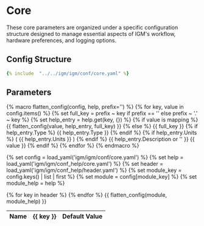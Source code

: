 # Core

These core parameters are organized under a specific configuration structure designed to manage essential aspects of IGM's workflow, hardware preferences, and logging options. 

## Config Structure  
~~~yaml
{% include  "../../igm/igm/conf/core.yaml" %}
~~~

## Parameters

{% macro flatten_config(config, help, prefix='') %}
  {% for key, value in config.items() %}
    {% set full_key = prefix ~ key if prefix == '' else prefix ~ '.' ~ key %}
    {% set help_entry = help.get(key, {}) %}
    {% if value is mapping %}
      {{ flatten_config(value, help_entry, full_key) }}
    {% else %}
      <tr>
        <td>{{ full_key }}</td>
        <td>
          {% if help_entry.Type %}
            <span class="{{ help_entry.Type }}_table">{{ help_entry.Type }}</span>
          {% endif %}
        </td>
        <td>
          {% if help_entry.Units %}
            <span class="math">\( {{ help_entry.Units }} \)</span>
          {% endif %}
        </td>
        <td>{{ help_entry.Description or '' }}</td>
        <td>{{ value }}</td>
      </tr>
    {% endif %}
  {% endfor %}
{% endmacro %}

{% set config = load_yaml('igm/igm/conf/core.yaml') %}
{% set help = load_yaml('igm/igm/conf_help/core.yaml') %}
{% set header = load_yaml('igm/igm/conf_help/header.yaml') %}
{% set module_key = config.keys() | list | first %}
{% set module = config[module_key] %}
{% set module_help = help %}

<table>
  <thead>
    <tr>
      <th>Name</th>
      {% for key in header %}
      <th>{{ key }}</th>
      {% endfor %}
      <th>Default Value</th>
    </tr>
  </thead>
  <tbody>
    {{ flatten_config(module, module_help) }}
  </tbody>
</table>

<!-- Load MathJax v3 -->
<script>
  window.MathJax = {
    tex: {
      inlineMath: [['$', '$'], ['\\(', '\\)']]
    }
  };
</script>

<script type="text/javascript">
  MathJax.Hub.Queue(["Typeset", MathJax.Hub]);
</script>